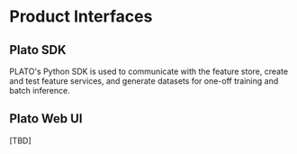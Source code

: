 # Product Interfaces

## Plato SDK

PLATO's Python SDK is used to communicate with the feature store, create and test feature services, and generate datasets for one-off training and batch inference.

## Plato Web UI

\[TBD]
